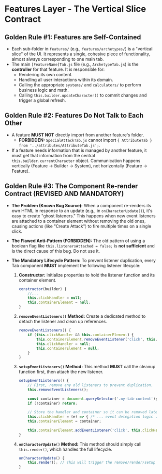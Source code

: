 # Features Layer - The Vertical Slice Contract

## Golden Rule #1: Features are Self-Contained

-   Each sub-folder in `features/` (e.g., `features/archetypes/`) is a "vertical slice" of the UI. It represents a single, cohesive piece of functionality, almost always corresponding to one main tab.
-   The main `[FeatureName]Tab.js` file (e.g., `ArchetypeTab.js`) is the **controller** for that feature. It is responsible for:
    -   Rendering its own content.
    -   Handling all user interactions within its domain.
    -   Calling the appropriate `systems/` and `calculators/` to perform business logic and math.
    -   Calling `this.builder.updateCharacter()` to commit changes and trigger a global refresh.

## Golden Rule #2: Features Do Not Talk to Each Other

-   A feature **MUST NOT** directly import from another feature's folder.
    -   **FORBIDDEN:** `SpecialAttackTab.js` cannot import `{ AttributeTab } from '../attributes/AttributeTab.js';`.
-   If a feature needs information that is managed by another feature, it must get that information from the central `this.builder.currentCharacter` object. Communication happens vertically (Feature -> Builder -> System), not horizontally (Feature -> Feature).

## Golden Rule #3: The Component Re-render Contract (REVISED AND MANDATORY)

-   **The Problem (Known Bug Source):** When a component re-renders its own HTML in response to an update (e.g., in `onCharacterUpdate()`), it's easy to create "ghost listeners." This happens when new event listeners are attached to a container element without removing the old ones, causing actions (like "Create Attack") to fire multiple times on a single click.
-   **The Flawed Anti-Pattern (FORBIDDEN):** The old pattern of using a boolean flag like `this.listenersAttached = false;` is **not sufficient** and is the direct cause of this bug. Do not use it.
-   **The Mandatory Lifecycle Pattern:** To prevent listener duplication, every Tab component **MUST** implement the following listener lifecycle:

    1.  **Constructor:** Initialize properties to hold the listener function and its container element.
        ```javascript
        constructor(builder) {
            //...
            this.clickHandler = null;
            this.containerElement = null;
        }
        ```

    2.  **`removeEventListeners()` Method:** Create a dedicated method to detach the listener and clean up references.
        ```javascript
        removeEventListeners() {
            if (this.clickHandler && this.containerElement) {
                this.containerElement.removeEventListener('click', this.clickHandler);
                this.clickHandler = null;
                this.containerElement = null;
            }
        }
        ```

    3.  **`setupEventListeners()` Method:** This method **MUST** call the cleanup function first, then attach the new listener.
        ```javascript
        setupEventListeners() {
            // First, remove any old listeners to prevent duplication.
            this.removeEventListeners();
            
            const container = document.querySelector('.my-tab-content'); // Or getElementById
            if (!container) return;
            
            // Store the handler and container so it can be removed later.
            this.clickHandler = (e) => { /* ... event delegation logic ... */ };
            this.containerElement = container;
            
            this.containerElement.addEventListener('click', this.clickHandler);
        }
        ```
    4.  **`onCharacterUpdate()` Method:** This method should simply call `this.render()`, which handles the full lifecycle.
        ```javascript
        onCharacterUpdate() {
            this.render(); // This will trigger the remove/render/setup cycle.
        }
        ```